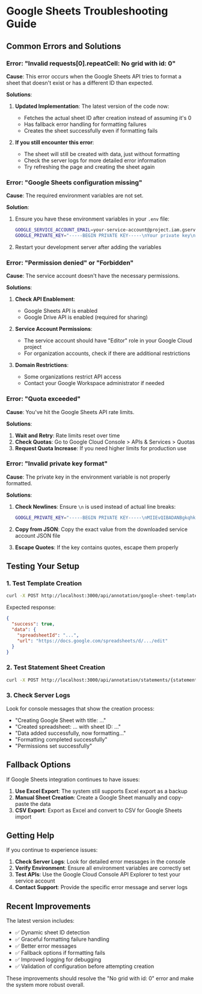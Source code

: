 # Google Sheets Troubleshooting Guide

## Common Errors and Solutions

### Error: "Invalid requests[0].repeatCell: No grid with id: 0"

**Cause**: This error occurs when the Google Sheets API tries to format a sheet that doesn't exist or has a different ID than expected.

**Solutions**:
1. **Updated Implementation**: The latest version of the code now:
   - Fetches the actual sheet ID after creation instead of assuming it's 0
   - Has fallback error handling for formatting failures
   - Creates the sheet successfully even if formatting fails

2. **If you still encounter this error**:
   - The sheet will still be created with data, just without formatting
   - Check the server logs for more detailed error information
   - Try refreshing the page and creating the sheet again

### Error: "Google Sheets configuration missing"

**Cause**: The required environment variables are not set.

**Solution**:
1. Ensure you have these environment variables in your `.env` file:
   ```bash
   GOOGLE_SERVICE_ACCOUNT_EMAIL=your-service-account@project.iam.gserviceaccount.com
   GOOGLE_PRIVATE_KEY="-----BEGIN PRIVATE KEY-----\nYour private key\n-----END PRIVATE KEY-----"
   ```

2. Restart your development server after adding the variables

### Error: "Permission denied" or "Forbidden"

**Cause**: The service account doesn't have the necessary permissions.

**Solutions**:
1. **Check API Enablement**:
   - Google Sheets API is enabled
   - Google Drive API is enabled (required for sharing)

2. **Service Account Permissions**:
   - The service account should have "Editor" role in your Google Cloud project
   - For organization accounts, check if there are additional restrictions

3. **Domain Restrictions**:
   - Some organizations restrict API access
   - Contact your Google Workspace administrator if needed

### Error: "Quota exceeded"

**Cause**: You've hit the Google Sheets API rate limits.

**Solutions**:
1. **Wait and Retry**: Rate limits reset over time
2. **Check Quotas**: Go to Google Cloud Console > APIs & Services > Quotas
3. **Request Quota Increase**: If you need higher limits for production use

### Error: "Invalid private key format"

**Cause**: The private key in the environment variable is not properly formatted.

**Solutions**:
1. **Check Newlines**: Ensure `\n` is used instead of actual line breaks:
   ```bash
   GOOGLE_PRIVATE_KEY="-----BEGIN PRIVATE KEY-----\nMIIEvQIBADANBgkqhkiG9w0BAQEFAASCBKcwggSjAgEAAoIBAQC...\n-----END PRIVATE KEY-----"
   ```

2. **Copy from JSON**: Copy the exact value from the downloaded service account JSON file

3. **Escape Quotes**: If the key contains quotes, escape them properly

## Testing Your Setup

### 1. Test Template Creation
```bash
curl -X POST http://localhost:3000/api/annotation/google-sheet-template
```

Expected response:
```json
{
  "success": true,
  "data": {
    "spreadsheetId": "...",
    "url": "https://docs.google.com/spreadsheets/d/.../edit"
  }
}
```

### 2. Test Statement Sheet Creation
```bash
curl -X POST http://localhost:3000/api/annotation/statements/{statement-id}/google-sheet
```

### 3. Check Server Logs
Look for console messages that show the creation process:
- "Creating Google Sheet with title: ..."
- "Created spreadsheet: ... with sheet ID: ..."
- "Data added successfully, now formatting..."
- "Formatting completed successfully"
- "Permissions set successfully"

## Fallback Options

If Google Sheets integration continues to have issues:

1. **Use Excel Export**: The system still supports Excel export as a backup
2. **Manual Sheet Creation**: Create a Google Sheet manually and copy-paste the data
3. **CSV Export**: Export as Excel and convert to CSV for Google Sheets import

## Getting Help

If you continue to experience issues:

1. **Check Server Logs**: Look for detailed error messages in the console
2. **Verify Environment**: Ensure all environment variables are correctly set
3. **Test APIs**: Use the Google Cloud Console API Explorer to test your service account
4. **Contact Support**: Provide the specific error message and server logs

## Recent Improvements

The latest version includes:

- ✅ Dynamic sheet ID detection
- ✅ Graceful formatting failure handling
- ✅ Better error messages
- ✅ Fallback options if formatting fails
- ✅ Improved logging for debugging
- ✅ Validation of configuration before attempting creation

These improvements should resolve the "No grid with id: 0" error and make the system more robust overall. 